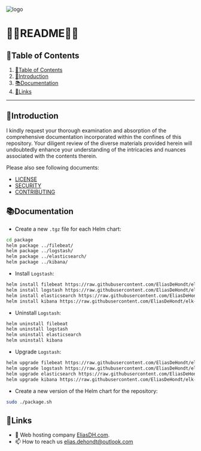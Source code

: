 ![logo](https://eliasdh.com/assets/media/images/logo-github.png)
# 💙🤍README🤍💙

## 📘Table of Contents

1. [📘Table of Contents](#📘table-of-contents)
2. [🖖Introduction](#🖖introduction)
3. [📚Documentation](#📚documentation)
4. [🔗Links](#🔗links)

---

## 🖖Introduction

I kindly request your thorough examination and absorption of the comprehensive documentation incorporated within the confines of this repository. Your diligent review of the diverse materials provided herein will undoubtedly enhance your understanding of the intricacies and nuances associated with the contents therein.

Please also see following documents:
- [LICENSE](LICENSE.md)
- [SECURITY](SECURITY.md)
- [CONTRIBUTING](CONTRIBUTING.md)

## 📚Documentation

- Create a new `.tgz` file for each Helm chart:
```bash
cd package
helm package ../filebeat/
helm package ../logstash/
helm package ../elasticsearch/ 
helm package ../kibana/
```

- Install `Logstash`:
```bash
helm install filebeat https://raw.githubusercontent.com/EliasDeHondt/elk-filebeat/refs/heads/main/package/filebeat-7.15.0.tgz
helm install logstash https://raw.githubusercontent.com/EliasDeHondt/elk-filebeat/refs/heads/main/package/logstash-7.15.0.tgz
helm install elasticsearch https://raw.githubusercontent.com/EliasDeHondt/elk-filebeat/refs/heads/main/package/elasticsearch-7.15.0.tgz
helm install kibana https://raw.githubusercontent.com/EliasDeHondt/elk-filebeat/refs/heads/main/package/kibana-7.15.0.tgz
```

- Uninstall `Logstash`:
```bash
helm uninstall filebeat
helm uninstall logstash
helm uninstall elasticsearch
helm uninstall kibana
```

- Upgrade `Logstash`:
```bash
helm upgrade filebeat https://raw.githubusercontent.com/EliasDeHondt/elk-filebeat/refs/heads/main/package/filebeat-x.x.x.tgz
helm upgrade logstash https://raw.githubusercontent.com/EliasDeHondt/elk-filebeat/refs/heads/main/package/logstash-x.x.x.tgz
helm upgrade elasticsearch https://raw.githubusercontent.com/EliasDeHondt/elk-filebeat/refs/heads/main/package/elasticsearch-x.x.x.tgz
helm upgrade kibana https://raw.githubusercontent.com/EliasDeHondt/elk-filebeat/refs/heads/main/package/kibana-x.x.x.tgz
```

- Create a new version of the Helm chart for the repository:
```bash
sudo ./package.sh
```

## 🔗Links
- 👯 Web hosting company [EliasDH.com](https://eliasdh.com).
- 📫 How to reach us elias.dehondt@outlook.com